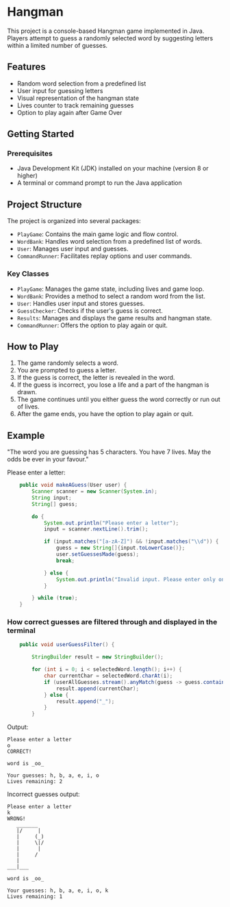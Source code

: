 # Hangman

This project is a console-based Hangman game implemented in Java. Players attempt to guess a randomly selected word by suggesting letters within a limited number of guesses.

## Features

- Random word selection from a predefined list
- User input for guessing letters
- Visual representation of the hangman state
- Lives counter to track remaining guesses
- Option to play again after Game Over

## Getting Started

### Prerequisites

- Java Development Kit (JDK) installed on your machine (version 8 or higher)
- A terminal or command prompt to run the Java application

## Project Structure

The project is organized into several packages:

- `PlayGame`: Contains the main game logic and flow control.
- `WordBank`: Handles word selection from a predefined list of words.
- `User`: Manages user input and guesses.
- `CommandRunner`: Facilitates replay options and user commands.

### Key Classes

- `PlayGame`: Manages the game state, including lives and game loop.
- `WordBank`: Provides a method to select a random word from the list.
- `User`: Handles user input and stores guesses.
- `GuessChecker`: Checks if the user's guess is correct.
- `Results`: Manages and displays the game results and hangman state.
- `CommandRunner`: Offers the option to play again or quit.

## How to Play

1. The game randomly selects a word.
2. You are prompted to guess a letter.
3. If the guess is correct, the letter is revealed in the word.
4. If the guess is incorrect, you lose a life and a part of the hangman is drawn.
5. The game continues until you either guess the word correctly or run out of lives.
6. After the game ends, you have the option to play again or quit.


## Example
"The word you are guessing has 5 characters. You have 7 lives. May the odds be ever in your favour."

Please enter a letter:


``` java
    public void makeAGuess(User user) {
        Scanner scanner = new Scanner(System.in);
        String input;
        String[] guess;

        do {
            System.out.println("Please enter a letter");
            input = scanner.nextLine().trim();

            if (input.matches("[a-zA-Z]") && !input.matches("\\d")) {
                guess = new String[]{input.toLowerCase()};
                user.setGuessesMade(guess);
                break;

            } else {
                System.out.println("Invalid input. Please enter only one letter with no numbers.");
            }

        } while (true);
    }
```

### How correct guesses are filtered through and displayed in the terminal
``` java
    public void userGuessFilter() {

        StringBuilder result = new StringBuilder();

        for (int i = 0; i < selectedWord.length(); i++) {
            char currentChar = selectedWord.charAt(i);
            if (userAllGuesses.stream().anyMatch(guess -> guess.contains(String.valueOf(currentChar)))) {
                result.append(currentChar);
            } else {
                result.append("_");
            }
        }
```
Output:
```
Please enter a letter
o
CORRECT!

word is _oo_

Your guesses: h, b, a, e, i, o
Lives remaining: 2
```
Incorrect guesses output:
```
Please enter a letter
k
WRONG!
   _______
   |/     |
   |     (_)
   |     \|/
   |      |
   |     / 
   |
___|___

word is _oo_

Your guesses: h, b, a, e, i, o, k
Lives remaining: 1
```

